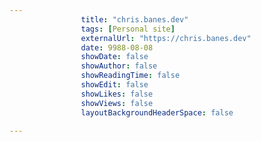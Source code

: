 ---
                title: "chris.banes.dev"
                tags: [Personal site]
                externalUrl: "https://chris.banes.dev"
                date: 9988-08-08
                showDate: false
                showAuthor: false
                showReadingTime: false
                showEdit: false
                showLikes: false
                showViews: false
                layoutBackgroundHeaderSpace: false
                ---
